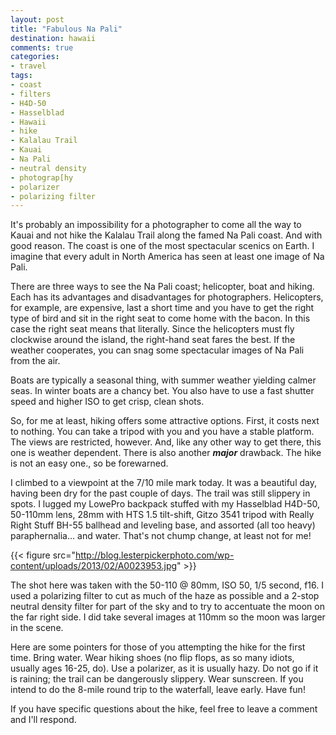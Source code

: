 ```yaml
---
layout: post
title: "Fabulous Na Pali"
destination: hawaii
comments: true
categories:
- travel
tags:
- coast
- filters
- H4D-50
- Hasselblad
- Hawaii
- hike
- Kalalau Trail
- Kauai
- Na Pali
- neutral density
- photograp[hy
- polarizer
- polarizing filter
---
```

It's probably an impossibility for a photographer to come all the way to Kauai and not hike the Kalalau Trail along the famed Na Pali coast. And with good reason. The coast is one of the most spectacular scenics on Earth. I imagine that every adult in North America has seen at least one image of Na Pali.

There are three ways to see the Na Pali coast; helicopter, boat and hiking. Each has its advantages and disadvantages for photographers. Helicopters, for example, are expensive, last a short time and you have to get the right type of bird and sit in the right seat to come home with the bacon. In this case the right seat means that literally. Since the helicopters must fly clockwise around the island, the right-hand seat fares the best. If the weather cooperates, you can snag some spectacular images of Na Pali from the air.

Boats are typically a seasonal thing, with summer weather yielding calmer seas. In winter boats are a chancy bet. You also have to use a fast shutter speed and higher ISO to get crisp, clean shots.

So, for me at least, hiking offers some attractive options. First, it costs next to nothing. You can take a tripod with you and you have a stable platform. The views are restricted, however. And, like any other way to get there, this one is weather dependent. There is also another <em><strong>major</strong></em> drawback. The hike is not an easy one., so be forewarned.

I climbed to a viewpoint at the 7/10 mile mark today. It was a beautiful day, having been dry for the past couple of days. The trail was still slippery in spots. I lugged my LowePro backpack stuffed with my Hasselblad H4D-50, 50-110mm lens, 28mm with HTS 1.5 tilt-shift, Gitzo 3541 tripod with Really Right Stuff BH-55 ballhead and leveling base, and assorted (all too heavy) paraphernalia... and water. That's not chump change, at least not for me!

{{< figure src="http://blog.lesterpickerphoto.com/wp-content/uploads/2013/02/A0023953.jpg" >}}

The shot here was taken with the 50-110 @ 80mm, ISO 50, 1/5 second, f16. I used a polarizing filter to cut as much of the haze as possible and a 2-stop neutral density filter for part of the sky and to try to accentuate the moon on the far right side. I did take several images at 110mm so the moon was larger in the scene.

Here are some pointers for those of you attempting the hike for the first time. Bring water. Wear hiking shoes (no flip flops, as so many idiots, usually ages 16-25, do). Use a polarizer, as it is usually hazy. Do not go if it is raining; the trail can be dangerously slippery. Wear sunscreen. If you intend to do the 8-mile round trip to the waterfall, leave early. Have fun!

If you have specific questions about the hike, feel free to leave a comment and I'll respond.
 